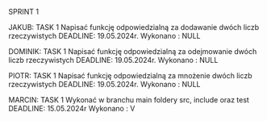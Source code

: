 SPRINT 1

JAKUB: 
TASK 1
Napisać funkcję odpowiedzialną za dodawanie dwóch liczb rzeczywistych
DEADLINE: 19.05.2024r.
Wykonano : NULL 

DOMINIK:
TASK 1
Napisać funkcję odpowiedzialną za odejmowanie dwóch liczb rzeczywistych
DEADLINE: 19.05.2024r.
Wykonano : NULL

PIOTR:
TASK 1
Napisać funkcję odpowiedzialną za mnożenie dwóch liczb rzeczywistych
DEADLINE: 19.05.2024r.
Wykonano : NULL

MARCIN:
TASK 1
Wykonać w branchu main foldery src, include oraz test
DEADLINE: 15.05.2024r
Wykonano : V
